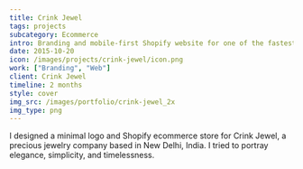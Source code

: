 ```yaml
---
title: Crink Jewel
tags: projects
subcategory: Ecommerce
intro: Branding and mobile-first Shopify website for one of the fastest-growing precious jewelry companies.
date: 2015-10-20
icon: /images/projects/crink-jewel/icon.png
work: ["Branding", "Web"]
client: Crink Jewel
timeline: 2 months
style: cover
img_src: /images/portfolio/crink-jewel_2x
img_type: png
---
```


I designed a minimal logo and Shopify ecommerce store for Crink Jewel, a precious jewelry company based in New Delhi, India. I tried to portray elegance, simplicity, and timelessness.

<div class="three-images">
  <div><img alt="" src="/images/projects/crink-jewel/1.png"></div>
  <div><img alt="" src="/images/projects/crink-jewel/2.png"></div>
  <div><img alt="" src="/images/projects/crink-jewel/3.png"></div>
</div>
<div class="two-images">
  <div><img alt="" src="/images/projects/crink-jewel/4.png"></div>
  <div><img alt="" src="/images/projects/crink-jewel/5.png"></div>
</div>
<div class="two-images">
  <div><img alt="" src="/images/projects/crink-jewel/6.png"></div>
  <div><img alt="" src="/images/projects/crink-jewel/7.png"></div>
</div>